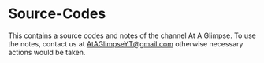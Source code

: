 # Source-Codes
This contains a source codes and notes of the channel At A Glimpse.
To use the notes, contact us at AtAGlimpseYT@gmail.com otherwise necessary actions would be taken.

